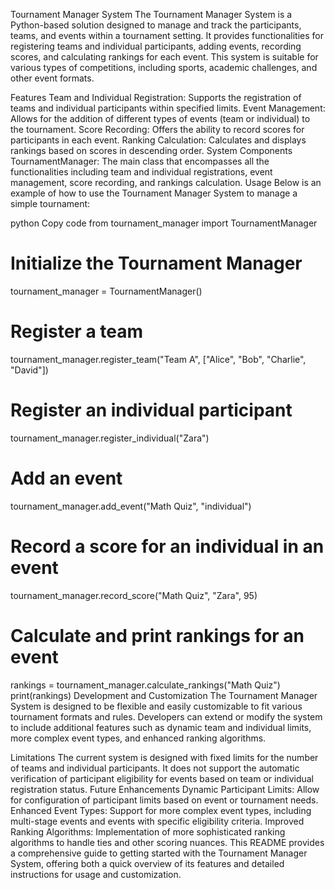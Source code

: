 Tournament Manager System
The Tournament Manager System is a Python-based solution designed to manage and track the participants, teams, and events within a tournament setting. It provides functionalities for registering teams and individual participants, adding events, recording scores, and calculating rankings for each event. This system is suitable for various types of competitions, including sports, academic challenges, and other event formats.

Features
Team and Individual Registration: Supports the registration of teams and individual participants within specified limits.
Event Management: Allows for the addition of different types of events (team or individual) to the tournament.
Score Recording: Offers the ability to record scores for participants in each event.
Ranking Calculation: Calculates and displays rankings based on scores in descending order.
System Components
TournamentManager: The main class that encompasses all the functionalities including team and individual registrations, event management, score recording, and rankings calculation.
Usage
Below is an example of how to use the Tournament Manager System to manage a simple tournament:

python
Copy code
from tournament_manager import TournamentManager

# Initialize the Tournament Manager
tournament_manager = TournamentManager()

# Register a team
tournament_manager.register_team("Team A", ["Alice", "Bob", "Charlie", "David"])

# Register an individual participant
tournament_manager.register_individual("Zara")

# Add an event
tournament_manager.add_event("Math Quiz", "individual")

# Record a score for an individual in an event
tournament_manager.record_score("Math Quiz", "Zara", 95)

# Calculate and print rankings for an event
rankings = tournament_manager.calculate_rankings("Math Quiz")
print(rankings)
Development and Customization
The Tournament Manager System is designed to be flexible and easily customizable to fit various tournament formats and rules. Developers can extend or modify the system to include additional features such as dynamic team and individual limits, more complex event types, and enhanced ranking algorithms.

Limitations
The current system is designed with fixed limits for the number of teams and individual participants.
It does not support the automatic verification of participant eligibility for events based on team or individual registration status.
Future Enhancements
Dynamic Participant Limits: Allow for configuration of participant limits based on event or tournament needs.
Enhanced Event Types: Support for more complex event types, including multi-stage events and events with specific eligibility criteria.
Improved Ranking Algorithms: Implementation of more sophisticated ranking algorithms to handle ties and other scoring nuances.
This README provides a comprehensive guide to getting started with the Tournament Manager System, offering both a quick overview of its features and detailed instructions for usage and customization.
